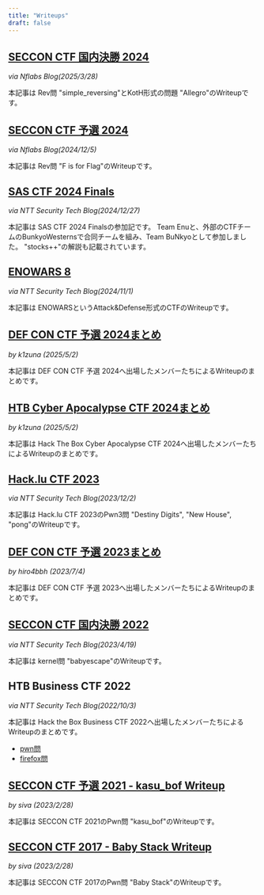 ```yaml
---
title: "Writeups"
draft: false
---
```



## [SECCON CTF 国内決勝 2024](https://blog.nflabs.jp/entry/2025/03/28/090000)
*via Nflabs Blog(2025/3/28)*

本記事は Rev問 "simple_reversing"とKotH形式の問題 "Allegro"のWriteupです。

## [SECCON CTF 予選 2024](https://blog.nflabs.jp/entry/2024/12/05/093000)
*via Nflabs Blog(2024/12/5)*

本記事は Rev問 "F is for Flag"のWriteupです。

## [SAS CTF 2024 Finals](https://jp.security.ntt/tech_blog/sas-ctf-2024-final)
*via NTT Security Tech Blog(2024/12/27)*

本記事は SAS CTF 2024 Finalsの参加記です。
Team Enuと、外部のCTFチームのBunkyoWesternsで合同チームを組み、Team BuNkyoとして参加しました。
"stocks++"の解説も記載されています。

## [ENOWARS 8](https://jp.security.ntt/tech_blog/enowars-8-writeup-attack-and-defense)
*via NTT Security Tech Blog(2024/11/1)*

本記事は ENOWARSというAttack&Defense形式のCTFのWriteupです。

## [DEF CON CTF 予選 2024まとめ](/writeup/def_con_ctf_quals_2024/)
*by k1zuna (2025/5/2)*

本記事は DEF CON CTF 予選 2024へ出場したメンバーたちによるWriteupのまとめです。

## [HTB Cyber Apocalypse CTF 2024まとめ](/writeup/htb_cyber_apocalypse_ctf_2024)
*by k1zuna (2025/5/2)*

本記事は Hack The Box Cyber Apocalypse CTF 2024へ出場したメンバーたちによるWriteupのまとめです。

## [Hack.lu CTF 2023](https://jp.security.ntt/tech_blog/hack-lu-ctf-2023-writeup)
*via NTT Security Tech Blog(2023/12/2)*

本記事は Hack.lu CTF 2023のPwn3問 "Destiny Digits", "New House", "pong"のWriteupです。

## [DEF CON CTF 予選 2023まとめ](/writeup/def_con_ctf_quals_2023/)
*by hiro4bbh (2023/7/4)*

本記事は DEF CON CTF 予選 2023へ出場したメンバーたちによるWriteupのまとめです。

## [SECCON CTF 国内決勝 2022](https://jp.security.ntt/tech_blog/102i7lq)
*via NTT Security Tech Blog(2023/4/19)*

本記事は kernel問 "babyescape"のWriteupです。

## HTB Business CTF 2022
*via NTT Security Tech Blog(2022/10/3)*

本記事は Hack the Box Business CTF 2022へ出場したメンバーたちによるWriteupのまとめです。

- [pwn問](https://jp.security.ntt/tech_blog/102htzm)
- [firefox問](https://jp.security.ntt/tech_blog/102htp3)

## [SECCON CTF 予選 2021 - kasu_bof Writeup](/writeup/seccon_ctf_2021_kasu_bof/)
*by siva (2023/2/28)*

本記事は SECCON CTF 2021のPwn問 "kasu_bof"のWriteupです。

## [SECCON CTF 2017 - Baby Stack Writeup](/writeup/seccon_ctf_2017_baby_stack/)
*by siva (2023/2/28)*

本記事は SECCON CTF 2017のPwn問 "Baby Stack"のWriteupです。

